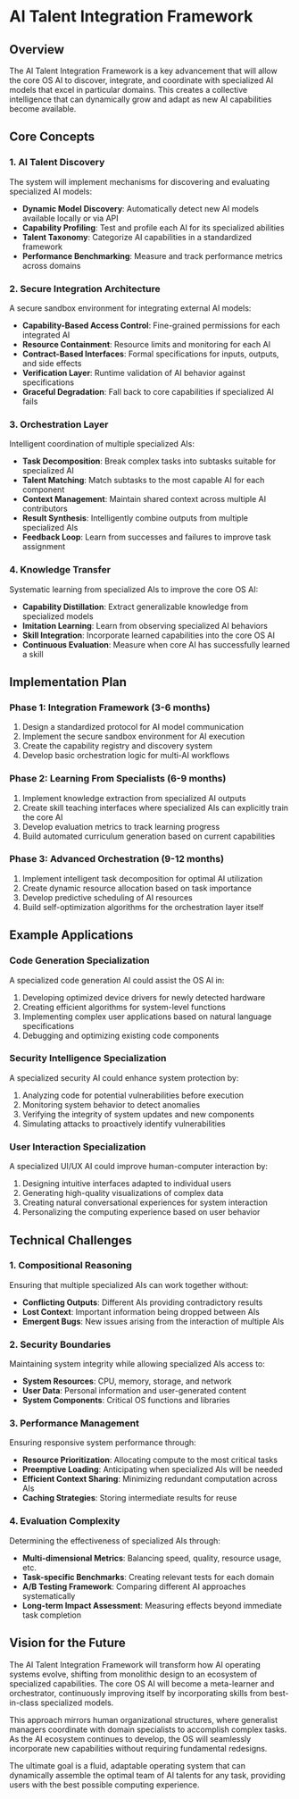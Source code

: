 # AI Talent Integration Framework

## Overview

The AI Talent Integration Framework is a key advancement that will allow the core OS AI to discover, integrate, and coordinate with specialized AI models that excel in particular domains. This creates a collective intelligence that can dynamically grow and adapt as new AI capabilities become available.

## Core Concepts

### 1. AI Talent Discovery

The system will implement mechanisms for discovering and evaluating specialized AI models:

- **Dynamic Model Discovery**: Automatically detect new AI models available locally or via API
- **Capability Profiling**: Test and profile each AI for its specialized abilities
- **Talent Taxonomy**: Categorize AI capabilities in a standardized framework
- **Performance Benchmarking**: Measure and track performance metrics across domains

### 2. Secure Integration Architecture

A secure sandbox environment for integrating external AI models:

- **Capability-Based Access Control**: Fine-grained permissions for each integrated AI
- **Resource Containment**: Resource limits and monitoring for each AI
- **Contract-Based Interfaces**: Formal specifications for inputs, outputs, and side effects
- **Verification Layer**: Runtime validation of AI behavior against specifications
- **Graceful Degradation**: Fall back to core capabilities if specialized AI fails

### 3. Orchestration Layer

Intelligent coordination of multiple specialized AIs:

- **Task Decomposition**: Break complex tasks into subtasks suitable for specialized AI
- **Talent Matching**: Match subtasks to the most capable AI for each component
- **Context Management**: Maintain shared context across multiple AI contributors
- **Result Synthesis**: Intelligently combine outputs from multiple specialized AIs
- **Feedback Loop**: Learn from successes and failures to improve task assignment

### 4. Knowledge Transfer

Systematic learning from specialized AIs to improve the core OS AI:

- **Capability Distillation**: Extract generalizable knowledge from specialized models
- **Imitation Learning**: Learn from observing specialized AI behaviors
- **Skill Integration**: Incorporate learned capabilities into the core OS AI
- **Continuous Evaluation**: Measure when core AI has successfully learned a skill

## Implementation Plan

### Phase 1: Integration Framework (3-6 months)

1. Design a standardized protocol for AI model communication
2. Implement the secure sandbox environment for AI execution
3. Create the capability registry and discovery system
4. Develop basic orchestration logic for multi-AI workflows

### Phase 2: Learning From Specialists (6-9 months)

1. Implement knowledge extraction from specialized AI outputs
2. Create skill teaching interfaces where specialized AIs can explicitly train the core AI
3. Develop evaluation metrics to track learning progress
4. Build automated curriculum generation based on current capabilities

### Phase 3: Advanced Orchestration (9-12 months)

1. Implement intelligent task decomposition for optimal AI utilization
2. Create dynamic resource allocation based on task importance
3. Develop predictive scheduling of AI resources
4. Build self-optimization algorithms for the orchestration layer itself

## Example Applications

### Code Generation Specialization

A specialized code generation AI could assist the OS AI in:

1. Developing optimized device drivers for newly detected hardware
2. Creating efficient algorithms for system-level functions
3. Implementing complex user applications based on natural language specifications
4. Debugging and optimizing existing code components

### Security Intelligence Specialization

A specialized security AI could enhance system protection by:

1. Analyzing code for potential vulnerabilities before execution
2. Monitoring system behavior to detect anomalies
3. Verifying the integrity of system updates and new components
4. Simulating attacks to proactively identify vulnerabilities

### User Interaction Specialization

A specialized UI/UX AI could improve human-computer interaction by:

1. Designing intuitive interfaces adapted to individual users
2. Generating high-quality visualizations of complex data
3. Creating natural conversational experiences for system interaction
4. Personalizing the computing experience based on user behavior

## Technical Challenges

### 1. Compositional Reasoning

Ensuring that multiple specialized AIs can work together without:
- **Conflicting Outputs**: Different AIs providing contradictory results
- **Lost Context**: Important information being dropped between AIs
- **Emergent Bugs**: New issues arising from the interaction of multiple AIs

### 2. Security Boundaries

Maintaining system integrity while allowing specialized AIs access to:
- **System Resources**: CPU, memory, storage, and network 
- **User Data**: Personal information and user-generated content
- **System Components**: Critical OS functions and libraries

### 3. Performance Management

Ensuring responsive system performance through:
- **Resource Prioritization**: Allocating compute to the most critical tasks
- **Preemptive Loading**: Anticipating when specialized AIs will be needed
- **Efficient Context Sharing**: Minimizing redundant computation across AIs
- **Caching Strategies**: Storing intermediate results for reuse

### 4. Evaluation Complexity

Determining the effectiveness of specialized AIs through:
- **Multi-dimensional Metrics**: Balancing speed, quality, resource usage, etc.
- **Task-specific Benchmarks**: Creating relevant tests for each domain
- **A/B Testing Framework**: Comparing different AI approaches systematically
- **Long-term Impact Assessment**: Measuring effects beyond immediate task completion

## Vision for the Future

The AI Talent Integration Framework will transform how AI operating systems evolve, shifting from monolithic design to an ecosystem of specialized capabilities. The core OS AI will become a meta-learner and orchestrator, continuously improving itself by incorporating skills from best-in-class specialized models.

This approach mirrors human organizational structures, where generalist managers coordinate with domain specialists to accomplish complex tasks. As the AI ecosystem continues to develop, the OS will seamlessly incorporate new capabilities without requiring fundamental redesigns.

The ultimate goal is a fluid, adaptable operating system that can dynamically assemble the optimal team of AI talents for any task, providing users with the best possible computing experience.
